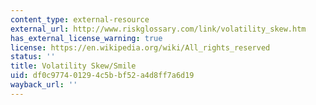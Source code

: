 ```yaml
---
content_type: external-resource
external_url: http://www.riskglossary.com/link/volatility_skew.htm
has_external_license_warning: true
license: https://en.wikipedia.org/wiki/All_rights_reserved
status: ''
title: Volatility Skew/Smile
uid: df0c9774-0129-4c5b-bf52-a4d8ff7a6d19
wayback_url: ''
---
```

